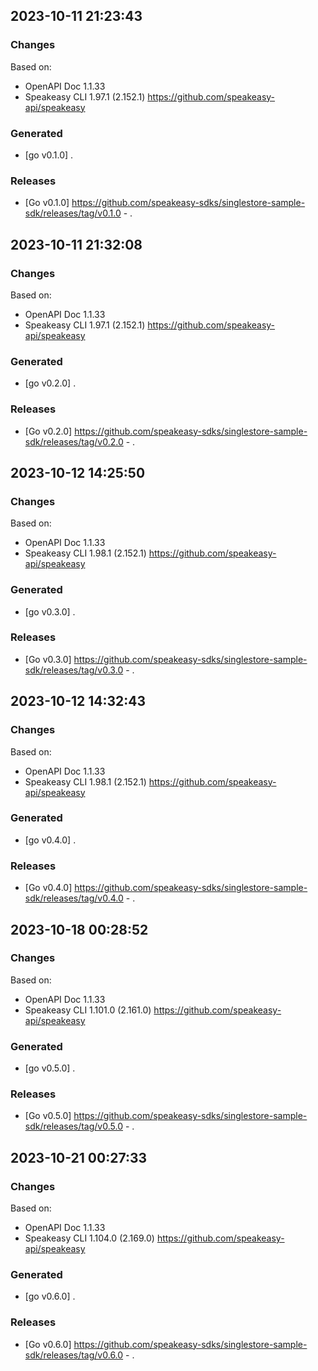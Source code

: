 

## 2023-10-11 21:23:43
### Changes
Based on:
- OpenAPI Doc 1.1.33 
- Speakeasy CLI 1.97.1 (2.152.1) https://github.com/speakeasy-api/speakeasy
### Generated
- [go v0.1.0] .
### Releases
- [Go v0.1.0] https://github.com/speakeasy-sdks/singlestore-sample-sdk/releases/tag/v0.1.0 - .

## 2023-10-11 21:32:08
### Changes
Based on:
- OpenAPI Doc 1.1.33 
- Speakeasy CLI 1.97.1 (2.152.1) https://github.com/speakeasy-api/speakeasy
### Generated
- [go v0.2.0] .
### Releases
- [Go v0.2.0] https://github.com/speakeasy-sdks/singlestore-sample-sdk/releases/tag/v0.2.0 - .

## 2023-10-12 14:25:50
### Changes
Based on:
- OpenAPI Doc 1.1.33 
- Speakeasy CLI 1.98.1 (2.152.1) https://github.com/speakeasy-api/speakeasy
### Generated
- [go v0.3.0] .
### Releases
- [Go v0.3.0] https://github.com/speakeasy-sdks/singlestore-sample-sdk/releases/tag/v0.3.0 - .

## 2023-10-12 14:32:43
### Changes
Based on:
- OpenAPI Doc 1.1.33 
- Speakeasy CLI 1.98.1 (2.152.1) https://github.com/speakeasy-api/speakeasy
### Generated
- [go v0.4.0] .
### Releases
- [Go v0.4.0] https://github.com/speakeasy-sdks/singlestore-sample-sdk/releases/tag/v0.4.0 - .

## 2023-10-18 00:28:52
### Changes
Based on:
- OpenAPI Doc 1.1.33 
- Speakeasy CLI 1.101.0 (2.161.0) https://github.com/speakeasy-api/speakeasy
### Generated
- [go v0.5.0] .
### Releases
- [Go v0.5.0] https://github.com/speakeasy-sdks/singlestore-sample-sdk/releases/tag/v0.5.0 - .

## 2023-10-21 00:27:33
### Changes
Based on:
- OpenAPI Doc 1.1.33 
- Speakeasy CLI 1.104.0 (2.169.0) https://github.com/speakeasy-api/speakeasy
### Generated
- [go v0.6.0] .
### Releases
- [Go v0.6.0] https://github.com/speakeasy-sdks/singlestore-sample-sdk/releases/tag/v0.6.0 - .